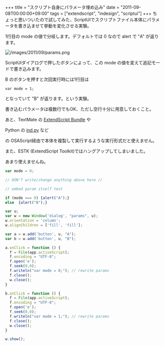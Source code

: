 +++
title = "スクリプト自身にパラメータ埋め込み"
date = "2011-09-08T00:00:00+09:00"
tags = ["extendscript", "indesign", "scriptui"]
+++
ちょっと思いついたので試してみた、ScriptUIでスクリプトファイル本体にパラメータを書き込ませて挙動を変化させる実験。

1行目の mode の値で分岐します。デフォルトでは 0 なので alert で "A" が返ります。

![/images/2011/09/params.png](/images/2011/09/params.png)

ScriptUIダイアログで押したボタンによって、この mode の値を変えて追記モードで書き込みます。

B のボタンを押すと次回実行時には1行目は 

```
var mode = 1;
```

となっていて "B" が返ります。という実験。

書き込むパラメータは複数行でもOK、ただし空行十分に用意しておくこと。

あと、TextMate の [ExtendScript Bundle](https://github.com/kanemu/extendscript-tmbundle) や 

Python の  [ind.py](http://www.my-notebook.net/3a58080c-851a-4806-8547-b6d55ee0daf4.html)  など

の OSAScript経由で本体を複製して実行するような実行形式だと使えません。

また、ESTK (ExtendScript Toolkit)ではハングアップしてしまいました。

あまり使えませんね。

```js
var mode = 0;

// DON'T write/change anything above here //

// embed param itself test

if (mode === 0) {alert("A");}
else  {alert("B");}

var u;
var w = new Window('dialog', "params", u);
w.orientation = 'column';
w.alignChildren = ['fill', 'fill'];

var a = w.add('button', u, "A");
var b = w.add('button', u, "B");

a.onClick = function () {
  f = File(app.activeScript);
  f.encoding = "UTF-8";
  f.open('e');
  f.seek(0,0);
  f.writeln("var mode = 0;"); // rewrite params
  f.close();
  w.close();
}

b.onClick = function () {
  f = File(app.activeScript);
  f.encoding = "UTF-8";
  f.open('e');
  f.seek(0,0);
  f.writeln("var mode = 1;"); // rewrite params
  f.close();
  w.close();
}

w.show();
```